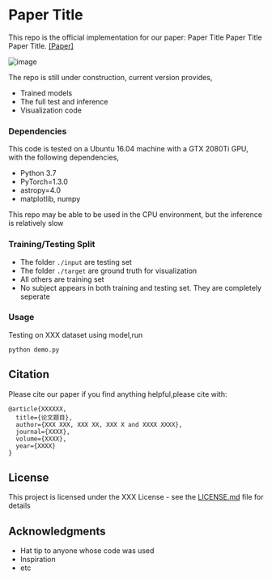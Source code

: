 # Paper Title

This repo is the official implementation for our paper: Paper Title Paper Title Paper Title. [[Paper]](https://github.com/FengTaoAI/test/) <br>

![image](https://github.com/Fonnn/test/blob/master/images/test_image2.png)

The repo is still under construction, current version provides, 

* Trained models <br>
* The full test and inference <br>
* Visualization code <br>

### Dependencies

This code is tested on a Ubuntu 16.04 machine with a GTX 2080Ti GPU, with the following dependencies,

* Python 3.7 <br>
* PyTorch=1.3.0 <br>
* astropy=4.0 <br>
* matplotlib, numpy <br>

This repo may be able to be used in the CPU environment, but the inference is relatively slow

### Training/Testing Split

* The folder ```./input``` are testing set
* The folder ```./target``` are ground truth for visualization
* All others are training set
* No subject appears in both training and testing set. They are completely seperate

### Usage

Testing on XXX dataset using model,run

```
python demo.py
```

## Citation

Please cite our paper if you find anything helpful,please cite with:

```
@article{XXXXXX,
  title={论文题目},
  author={XXX XXX, XXX XX, XXX X and XXXX XXXX},
  journal={XXXX},
  volume={XXXX},
  year={XXXX}
}
```

## License

This project is licensed under the XXX License - see the [LICENSE.md](LICENSE.md) file for details

## Acknowledgments

* Hat tip to anyone whose code was used
* Inspiration
* etc
